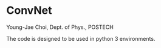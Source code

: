 # ConvNet
Young-Jae Choi, Dept. of Phys., POSTECH

The code is designed to be used in python 3 environments.
